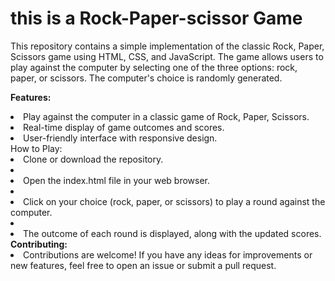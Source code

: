 # this is a Rock-Paper-scissor Game
<p>This repository contains a simple implementation of the classic Rock, Paper, Scissors game using HTML, CSS, and JavaScript. The game allows users to play against the computer by selecting one of the three options: rock, paper, or scissors. The computer's choice is randomly generated.</p>

<strong>Features:</strong>

<li>Play against the computer in a classic game of Rock, Paper, Scissors. </li>
<li>Real-time display of game outcomes and scores.</li>
<li>User-friendly interface with responsive design.</li>
<storng>How to Play:</strong>

<li>Clone or download the repository.<li>
<li>Open the index.html file in your web browser.<li>
<li>Click on your choice (rock, paper, or scissors) to play a round against the computer.<li>
<li>The outcome of each round is displayed, along with the updated scores.</li>
<strong>Contributing:</strong>
<li>Contributions are welcome! If you have any ideas for improvements or new features, feel free to open an issue or submit a pull request.</li>
